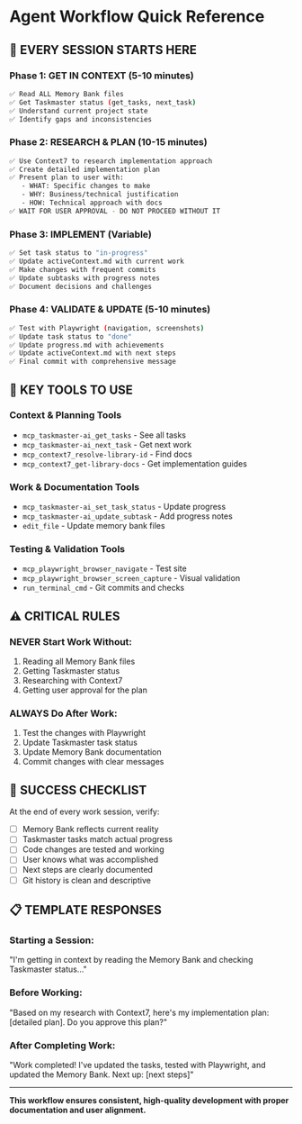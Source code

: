 # Agent Workflow Quick Reference

## 🚀 EVERY SESSION STARTS HERE

### Phase 1: GET IN CONTEXT (5-10 minutes)
```bash
✅ Read ALL Memory Bank files
✅ Get Taskmaster status (get_tasks, next_task)
✅ Understand current project state
✅ Identify gaps and inconsistencies
```

### Phase 2: RESEARCH & PLAN (10-15 minutes)
```bash
✅ Use Context7 to research implementation approach
✅ Create detailed implementation plan
✅ Present plan to user with:
   - WHAT: Specific changes to make
   - WHY: Business/technical justification  
   - HOW: Technical approach with docs
✅ WAIT FOR USER APPROVAL - DO NOT PROCEED WITHOUT IT
```

### Phase 3: IMPLEMENT (Variable)
```bash
✅ Set task status to "in-progress"
✅ Update activeContext.md with current work
✅ Make changes with frequent commits
✅ Update subtasks with progress notes
✅ Document decisions and challenges
```

### Phase 4: VALIDATE & UPDATE (5-10 minutes)
```bash
✅ Test with Playwright (navigation, screenshots)
✅ Update task status to "done"
✅ Update progress.md with achievements
✅ Update activeContext.md with next steps
✅ Final commit with comprehensive message
```

## 🔧 KEY TOOLS TO USE

### Context & Planning Tools
- `mcp_taskmaster-ai_get_tasks` - See all tasks
- `mcp_taskmaster-ai_next_task` - Get next work
- `mcp_context7_resolve-library-id` - Find docs
- `mcp_context7_get-library-docs` - Get implementation guides

### Work & Documentation Tools  
- `mcp_taskmaster-ai_set_task_status` - Update progress
- `mcp_taskmaster-ai_update_subtask` - Add progress notes
- `edit_file` - Update memory bank files

### Testing & Validation Tools
- `mcp_playwright_browser_navigate` - Test site
- `mcp_playwright_browser_screen_capture` - Visual validation
- `run_terminal_cmd` - Git commits and checks

## ⚠️ CRITICAL RULES

### NEVER Start Work Without:
1. Reading all Memory Bank files
2. Getting Taskmaster status  
3. Researching with Context7
4. Getting user approval for the plan

### ALWAYS Do After Work:
1. Test the changes with Playwright
2. Update Taskmaster task status
3. Update Memory Bank documentation
4. Commit changes with clear messages

## 🎯 SUCCESS CHECKLIST

At the end of every work session, verify:
- [ ] Memory Bank reflects current reality
- [ ] Taskmaster tasks match actual progress
- [ ] Code changes are tested and working
- [ ] User knows what was accomplished
- [ ] Next steps are clearly documented
- [ ] Git history is clean and descriptive

## 📋 TEMPLATE RESPONSES

### Starting a Session:
"I'm getting in context by reading the Memory Bank and checking Taskmaster status..."

### Before Working:
"Based on my research with Context7, here's my implementation plan: [detailed plan]. Do you approve this plan?"

### After Completing Work:
"Work completed! I've updated the tasks, tested with Playwright, and updated the Memory Bank. Next up: [next steps]"

---

**This workflow ensures consistent, high-quality development with proper documentation and user alignment.** 